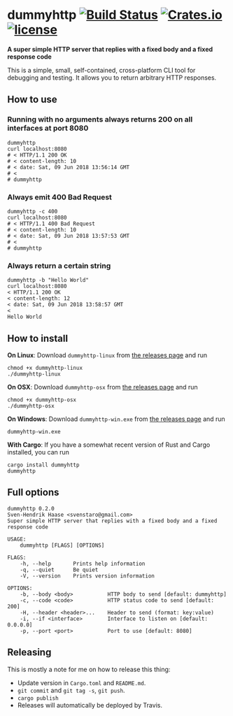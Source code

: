 # dummyhttp [![Build Status](https://travis-ci.com/svenstaro/dummyhttp.svg?branch=master)](https://travis-ci.com/svenstaro/dummyhttp) [![Crates.io](https://img.shields.io/crates/v/dummyhttp.svg)](https://crates.io/crates/dummyhttp) [![license](http://img.shields.io/badge/license-MIT-blue.svg)](https://github.com/svenstaro/dummyhttp/blob/master/LICENSE)

**A super simple HTTP server that replies with a fixed body and a fixed response code**

This is a simple, small, self-contained, cross-platform CLI tool for debugging
and testing. It allows you to return arbitrary HTTP responses.

## How to use

### Running with no arguments always returns 200 on all interfaces at port 8080

    dummyhttp
    curl localhost:8080
    # < HTTP/1.1 200 OK
    # < content-length: 10
    # < date: Sat, 09 Jun 2018 13:56:14 GMT
    # <
    # dummyhttp

### Always emit 400 Bad Request

    dummyhttp -c 400
    curl localhost:8080
    # < HTTP/1.1 400 Bad Request
    # < content-length: 10
    # < date: Sat, 09 Jun 2018 13:57:53 GMT
    # <
    # dummyhttp

### Always return a certain string

    dummyhttp -b "Hello World"
    curl localhost:8080
    < HTTP/1.1 200 OK
    < content-length: 12
    < date: Sat, 09 Jun 2018 13:58:57 GMT
    <
    Hello World

## How to install

**On Linux**: Download `dummyhttp-linux` from [the releases page](https://github.com/svenstaro/dummyhttp/releases) and run

    chmod +x dummyhttp-linux
    ./dummyhttp-linux

**On OSX**: Download `dummyhttp-osx` from [the releases page](https://github.com/svenstaro/dummyhttp/releases) and run

    chmod +x dummyhttp-osx
    ./dummyhttp-osx

**On Windows**: Download `dummyhttp-win.exe` from [the releases page](https://github.com/svenstaro/dummyhttp/releases) and run

    dummyhttp-win.exe

**With Cargo**: If you have a somewhat recent version of Rust and Cargo installed, you can run

    cargo install dummyhttp
    dummyhttp

## Full options

    dummyhttp 0.2.0
    Sven-Hendrik Haase <svenstaro@gmail.com>
    Super simple HTTP server that replies with a fixed body and a fixed response code

    USAGE:
        dummyhttp [FLAGS] [OPTIONS]

    FLAGS:
        -h, --help       Prints help information
        -q, --quiet      Be quiet
        -V, --version    Prints version information

    OPTIONS:
        -b, --body <body>           HTTP body to send [default: dummyhttp]
        -c, --code <code>           HTTP status code to send [default: 200]
        -H, --header <header>...    Header to send (format: key:value)
        -i, --if <interface>        Interface to listen on [default: 0.0.0.0]
        -p, --port <port>           Port to use [default: 8080]

## Releasing

This is mostly a note for me on how to release this thing:

- Update version in `Cargo.toml` and `README.md`.
- `git commit` and `git tag -s`, `git push`.
- `cargo publish`
- Releases will automatically be deployed by Travis.

